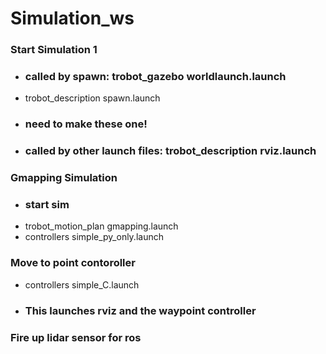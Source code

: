 # Simulation_ws

### Start Simulation 1
- ### called by spawn: trobot_gazebo worldlaunch.launch
- trobot_description spawn.launch
- ### need to make these one!
- ### called by other launch files: trobot_description rviz.launch

### Gmapping Simulation
- ### start sim
- trobot_motion_plan gmapping.launch
- controllers simple_py_only.launch 

### Move to point contoroller
- controllers simple_C.launch 
- ### This launches rviz and the waypoint controller

### Fire up lidar sensor for ros
